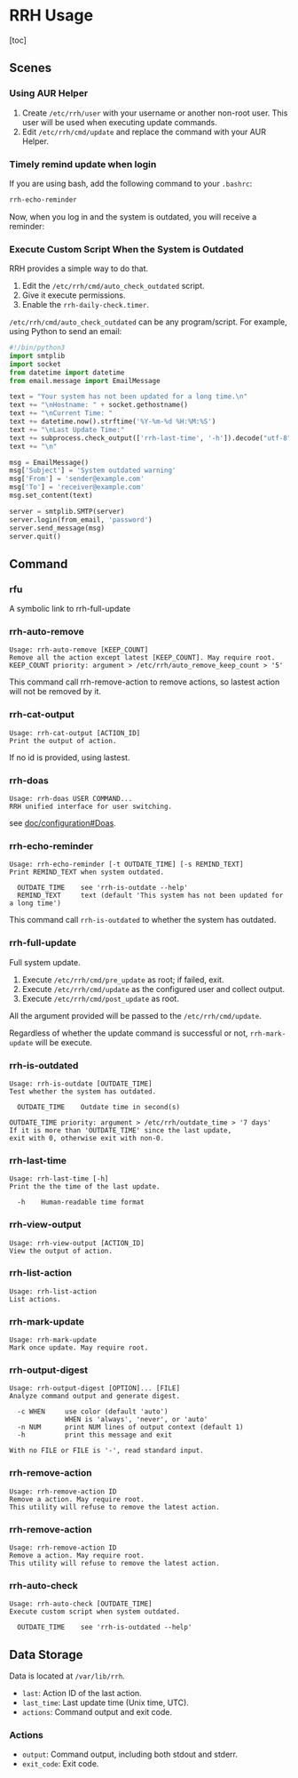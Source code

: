 # RRH Usage

[toc]

## **Scenes**

### Using AUR Helper

1. Create `/etc/rrh/user` with your username or another non-root user. This user will be used when executing update commands.
2. Edit `/etc/rrh/cmd/update` and replace the command with your AUR Helper.

### Timely remind update when login

If you are using bash, add the following command to your `.bashrc`:

```bash
rrh-echo-reminder
```

Now, when you log in and the system is outdated, you will receive a reminder:

### Execute Custom Script When the System is Outdated

RRH provides a simple way to do that.

1. Edit the `/etc/rrh/cmd/auto_check_outdated` script.
2. Give it execute permissions.
3. Enable the `rrh-daily-check.timer`.

`/etc/rrh/cmd/auto_check_outdated` can be any program/script. For example, using Python to send an email:

```python
#!/bin/python3
import smtplib
import socket
from datetime import datetime
from email.message import EmailMessage

text = "Your system has not been updated for a long time.\n"
text += "\nHostname: " + socket.gethostname()
text += "\nCurrent Time: "
text += datetime.now().strftime('%Y-%m-%d %H:%M:%S')
text += "\nLast Update Time:"
text += subprocess.check_output(['rrh-last-time', '-h']).decode("utf-8")
text += "\n"

msg = EmailMessage()
msg['Subject'] = 'System outdated warning'
msg['From'] = 'sender@example.com'
msg['To'] = 'receiver@example.com'
msg.set_content(text)

server = smtplib.SMTP(server)
server.login(from_email, 'password')
server.send_message(msg)
server.quit()
```

## Command

### rfu

A symbolic link to rrh-full-update

### rrh-auto-remove

```
Usage: rrh-auto-remove [KEEP_COUNT]
Remove all the action except latest [KEEP_COUNT]. May require root.
KEEP_COUNT priority: argument > /etc/rrh/auto_remove_keep_count > '5'
```

This command call rrh-remove-action to remove actions, so lastest action will not be removed by it.

### rrh-cat-output

```
Usage: rrh-cat-output [ACTION_ID]
Print the output of action.
```

If no id is provided, using lastest.

### rrh-doas

```
Usage: rrh-doas USER COMMAND...
RRH unified interface for user switching.
```

see [doc/configuration#Doas](https://github.com/Kodecable/rrh/doc/configuration.md#Doas).

### rrh-echo-reminder

```
Usage: rrh-echo-reminder [-t OUTDATE_TIME] [-s REMIND_TEXT]
Print REMIND_TEXT when system outdated.

  OUTDATE_TIME    see 'rrh-is-outdate --help'
  REMIND_TEXT     text (default 'This system has not been updated for a long time')
```

This command call `rrh-is-outdated` to whether the system has outdated.

### rrh-full-update

Full system update.

1. Execute `/etc/rrh/cmd/pre_update` as root; if failed, exit.
2. Execute `/etc/rrh/cmd/update` as the configured user and collect output.
3. Execute `/etc/rrh/cmd/post_update` as root.

All the argument provided will be passed to the `/etc/rrh/cmd/update`.

Regardless of whether the update command is successful or not, `rrh-mark-update` will be execute.

### rrh-is-outdated

```
Usage: rrh-is-outdate [OUTDATE_TIME]
Test whether the system has outdated.

  OUTDATE_TIME    Outdate time in second(s)

OUTDATE_TIME priority: argument > /etc/rrh/outdate_time > '7 days'
If it is more than 'OUTDATE_TIME' since the last update,
exit with 0, otherwise exit with non-0.
```

### rrh-last-time

```
Usage: rrh-last-time [-h]
Print the the time of the last update.

  -h    Human-readable time format
```

### rrh-view-output

```
Usage: rrh-view-output [ACTION_ID]
View the output of action.
```

### rrh-list-action

```
Usage: rrh-list-action
List actions.
```

### rrh-mark-update

```
Usage: rrh-mark-update
Mark once update. May require root.
```

### rrh-output-digest

```
Usage: rrh-output-digest [OPTION]... [FILE]
Analyze command output and generate digest.

  -c WHEN     use color (default 'auto')
              WHEN is 'always', 'never', or 'auto'
  -n NUM      print NUM lines of output context (default 1)
  -h          print this message and exit

With no FILE or FILE is '-', read standard input.
```

### rrh-remove-action

```
Usage: rrh-remove-action ID
Remove a action. May require root.
This utility will refuse to remove the latest action.
```

### rrh-remove-action

```
Usage: rrh-remove-action ID
Remove a action. May require root.
This utility will refuse to remove the latest action.
```

### rrh-auto-check

```
Usage: rrh-auto-check [OUTDATE_TIME]
Execute custom script when system outdated.

  OUTDATE_TIME    see 'rrh-is-outdated --help'
```

## Data Storage

Data is located at `/var/lib/rrh`.

* `last`: Action ID of the last action.
* `last_time`: Last update time (Unix time, UTC).
* `actions`: Command output and exit code.

### Actions

* `output`: Command output, including both stdout and stderr.
* `exit_code`: Exit code.

